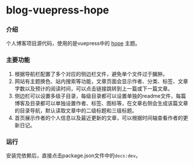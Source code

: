 # blog-vuepress-hope
### 介绍
个人博客项目源代码，使用的是vuepress中的 [hope](https://theme-hope.vuejs.press/zh/) 主题。<br/>

### 主要功能
1. 根据导航栏配置了多个对应的侧边栏文件，避免单个文件过于臃肿。<br/>
2. 网站有主题换色、站内搜索等功能，文章页面会显示作者、分类、标签、文章字数以及预计的阅读时间，可以点击链接跳转到上一篇或下一篇文章。<br/>
3. 侧边栏可以设置多级子目录，每级目录都可以设置单独的readme文件，每篇博客及目录都可以单独设置作者、标签、图标等，在文章右侧会生成该篇文章的目录导航，默认读取文章中的二级标题和三级标题。<br/>
3. 首页展示作者的个人信息以及最近更新的文章，可以根据时间轴查看作者的更新日记。

### 运行
安装完依赖后，直接点击package.json文件中的`docs:dev`。
